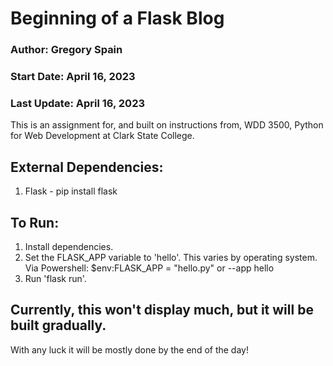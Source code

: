 # Beginning of a Flask Blog
### Author: Gregory Spain
### Start Date: April 16, 2023
### Last Update: April 16, 2023
This is an assignment for, and built on instructions from, WDD 3500,
Python for Web Development at Clark State College.

## External Dependencies:
1. Flask - pip install flask

## To Run:
1. Install dependencies.
2. Set the FLASK_APP variable to 'hello'. This varies by operating system. 
   Via Powershell: $env:FLASK_APP = "hello.py" or --app hello
3. Run 'flask run'.

## Currently, this won't display much, but it will be built gradually.
With any luck it will be mostly done by the end of the day!